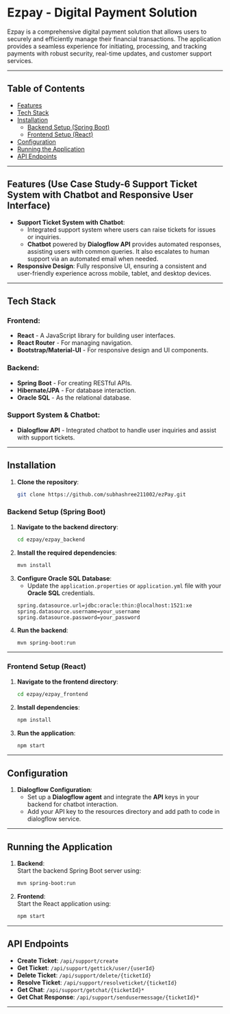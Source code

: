 
# Ezpay - Digital Payment Solution

Ezpay is a comprehensive digital payment solution that allows users to securely and efficiently manage their financial transactions. The application provides a seamless experience for initiating, processing, and tracking payments with robust security, real-time updates, and customer support services.

---

## Table of Contents
- [Features](#features)
- [Tech Stack](#tech-stack)
- [Installation](#installation)
  - [Backend Setup (Spring Boot)](#backend-setup-spring-boot)
  - [Frontend Setup (React)](#frontend-setup-react)
- [Configuration](#configuration)
- [Running the Application](#running-the-application)
- [API Endpoints](#api-endpoints)

---

## Features (Use Case Study-6 Support Ticket System with Chatbot and Responsive User Interface)
- **Support Ticket System with Chatbot**: 
   - Integrated support system where users can raise tickets for issues or inquiries.
   - **Chatbot** powered by **Dialogflow API** provides automated responses, assisting users with common queries. It also escalates to human support via an automated email when needed.
- **Responsive Design**: Fully responsive UI, ensuring a consistent and user-friendly experience across mobile, tablet, and desktop devices.

---

## Tech Stack

### Frontend: 
- **React** - A JavaScript library for building user interfaces.
- **React Router** - For managing navigation.
- **Bootstrap/Material-UI** - For responsive design and UI components.

### Backend:
- **Spring Boot** - For creating RESTful APIs.
- **Hibernate/JPA** - For database interaction.
- **Oracle SQL** - As the relational database.

### Support System & Chatbot:
- **Dialogflow API** - Integrated chatbot to handle user inquiries and assist with support tickets.

---

## Installation
1. **Clone the repository**:
   ```bash
   git clone https://github.com/subhashree211002/ezPay.git
   ```

### Backend Setup (Spring Boot)
1. **Navigate to the backend directory**:
   ```bash
   cd ezpay/ezpay_backend
   ```
2. **Install the required dependencies**:
   ```bash
   mvn install
   ```
3. **Configure Oracle SQL Database**:
   - Update the `application.properties` or `application.yml` file with your **Oracle SQL** credentials.
   ```properties
   spring.datasource.url=jdbc:oracle:thin:@localhost:1521:xe
   spring.datasource.username=your_username
   spring.datasource.password=your_password
   ```
4. **Run the backend**:
   ```bash
   mvn spring-boot:run
   ```

---

### Frontend Setup (React)
1. **Navigate to the frontend directory**:
   ```bash
   cd ezpay/ezpay_frontend
   ```
3. **Install dependencies**:
   ```bash
   npm install
   ```
4. **Run the application**:
   ```bash
   npm start
   ```
---

## Configuration
1. **Dialogflow Configuration**:  
   - Set up a **Dialogflow agent** and integrate the **API** keys in your backend for chatbot interaction.
   - Add your API key to the resources directory and add path to code in dialogflow service.
---

## Running the Application

1. **Backend**:  
   Start the backend Spring Boot server using:
   ```bash
   mvn spring-boot:run
   ```

2. **Frontend**:  
   Start the React application using:
   ```bash
   npm start
   ```

---

## API Endpoints
- **Create Ticket**: `/api/support/create`
- **Get Ticket**: `/api/support/gettick/user/{userId}`
- **Delete Ticket**: `/api/support/delete/{ticketId}`
- **Resolve Ticket**: `/api/support/resolveticket/{ticketId}`
- **Get Chat**: `/api/support/getchat/{ticketId}*`
- **Get Chat Response**: `/api/support/sendusermessage/{ticketId}*`

---


